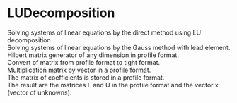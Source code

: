 # LUDecomposition
Solving systems of linear equations by the direct method using LU decomposition.<br>
Solving systems of linear equations by the Gauss method with lead element.<br>
Hilbert matrix generator of any dimension in profile format.<br>
Convert of matrix from profile format to tight format.<br>
Multiplication matrix by vector in a profile format.<br>
The matrix of coefficients is stored in a profile format.<br>
The result are the matrices L and U in the profile format and the vector x (vector of unknowns).<br>
